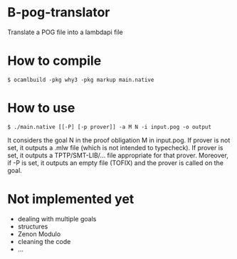 # B-pog-translator
Translate a POG file into a lambdapi file

# How to compile
```
$ ocamlbuild -pkg why3 -pkg markup main.native
```

# How to use
```
$ ./main.native [[-P] [-p prover]] -a M N -i input.pog -o output
```

It considers the goal N in the proof obligation M in input.pog. If prover is not set, it outputs a .mlw file (which is not intended to typecheck).
If prover is set, it outputs a TPTP/SMT-LIB/... file appropriate for that prover.
Moreover, if -P is set, it outputs an empty file (TOFIX) and the prover is called on the goal.

# Not implemented yet
- dealing with multiple goals
- structures
- Zenon Modulo
- cleaning the code
- ...